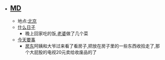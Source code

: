 - ## [MD](<MD.md>)
    - 地点:[北京](<北京.md>)
    - [什么日子](<什么日子.md>)
        - 晚上回家吃的饭,[老婆](<老婆.md>)做了几个菜
    - [今天要事](<今天要事.md>)
        - [房东](<房东.md>)阿姨和大爷过来看了看房子,把放在房子里的一些东西收拾走了,那个大屁股的电视20元卖给收废品的了
